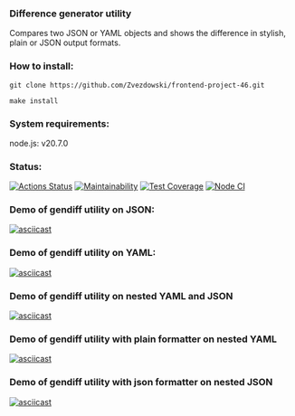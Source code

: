### Difference generator utility
Compares two JSON or YAML objects and shows the difference in stylish, plain or JSON output formats.

### How to install:

`git clone https://github.com/Zvezdowski/frontend-project-46.git`

`make install`

### System requirements:
node.js: v20.7.0

### Status:
[![Actions Status](https://github.com/Zvezdowski/frontend-project-46/actions/workflows/hexlet-check.yml/badge.svg)](https://github.com/Zvezdowski/frontend-project-46/actions)
[![Maintainability](https://api.codeclimate.com/v1/badges/cfef3796ef2b0b104188/maintainability)](https://codeclimate.com/github/Zvezdowski/frontend-project-46/maintainability)
[![Test Coverage](https://api.codeclimate.com/v1/badges/cfef3796ef2b0b104188/test_coverage)](https://codeclimate.com/github/Zvezdowski/frontend-project-46/test_coverage)
[![Node CI](https://github.com/Zvezdowski/frontend-project-46/actions/workflows/nodejs.yml/badge.svg)](https://github.com/Zvezdowski/frontend-project-46/actions)

### Demo of gendiff utility on JSON:
[![asciicast](https://asciinema.org/a/uXIT0dEVVz7qkfoU4u9xnhvf6.svg)](https://asciinema.org/a/uXIT0dEVVz7qkfoU4u9xnhvf6)

### Demo of gendiff utility on YAML:
[![asciicast](https://asciinema.org/a/WjmGgq6BzQI8ZwsGwszxpJbXt.svg)](https://asciinema.org/a/WjmGgq6BzQI8ZwsGwszxpJbXt)

### Demo of gendiff utility on nested YAML and JSON
[![asciicast](https://asciinema.org/a/pzXAUfhcCsuPm0jmK6bW3Xt1M.svg)](https://asciinema.org/a/pzXAUfhcCsuPm0jmK6bW3Xt1M)

### Demo of gendiff utility with plain formatter on nested YAML
[![asciicast](https://asciinema.org/a/e42WJ78OdRlbLTvWjdvYc0jOH.svg)](https://asciinema.org/a/e42WJ78OdRlbLTvWjdvYc0jOH)

### Demo of gendiff utility with json formatter on nested JSON
[![asciicast](https://asciinema.org/a/RemFSrhNlIxYSnQhVjyjXSib8.svg)](https://asciinema.org/a/RemFSrhNlIxYSnQhVjyjXSib8)
